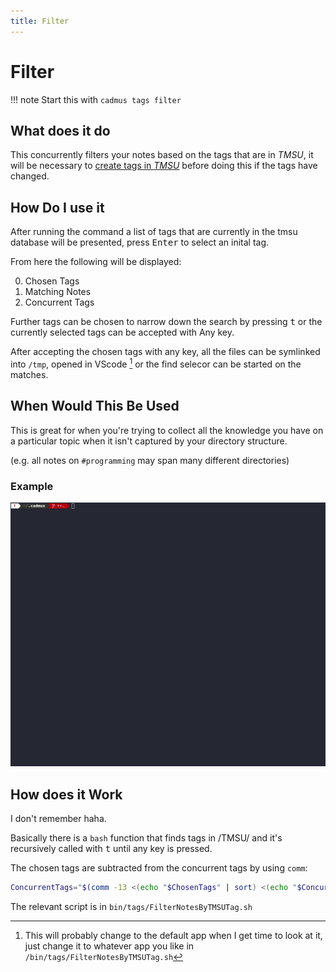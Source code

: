 ```yaml
---
title: Filter
---
```


# Filter
!!! note
    Start this with `cadmus tags filter`

## What does it do

This concurrently filters your notes based on the tags that are in *TMSU*, it will be necessary to [create tags in *TMSU*](./create.md) before doing this if the tags have changed.

## How Do I use it

After running the command a list of tags that are currently in the tmsu database will be presented, press <kbd>Enter</kbd> to select an inital tag.

From here the following will be displayed:

0. Chosen Tags
1. Matching Notes
2. Concurrent Tags

Further tags can be chosen to narrow down the search by pressing <kbd>t</kbd> or the currently selected tags can be accepted with Any key.

After accepting the chosen tags with any key, all the files can be symlinked into `/tmp`,  opened in VScode [^v] or the find selecor can be started on the matches.

[^v]: This will probably change to the default app when I get time to look at it, just change it to whatever app you like in `/bin/tags/FilterNotesByTMSUTag.sh`

## When Would This Be Used

This is great for when you're trying to collect all the knowledge you have on a particular topic when it isn't captured by your directory structure.

(e.g. all notes on `#programming` may span many different directories)

### Example

![](./media/How-To-Filter.gif)

## How does it Work

I don't remember haha.

Basically there is a `bash` function that finds tags in /TMSU/ and it's recursively called with <kbd>t</kbd> until any key is pressed.

The chosen tags are subtracted from the concurrent tags by using `comm`:

```bash
ConcurrentTags="$(comm -13 <(echo "$ChosenTags" | sort) <(echo "$ConcurrentTags" | sort))"
```

The relevant script is in `bin/tags/FilterNotesByTMSUTag.sh`

